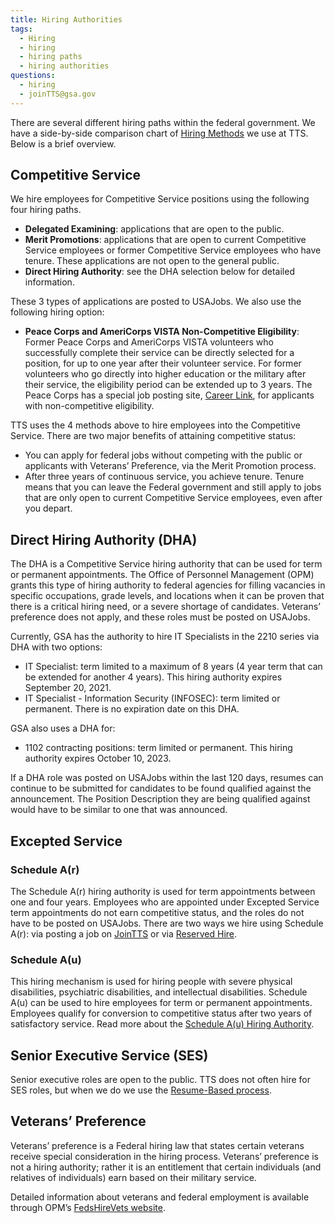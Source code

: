 ```yaml
---
title: Hiring Authorities
tags:
  - Hiring
  - hiring
  - hiring paths
  - hiring authorities
questions:
  - hiring
  - joinTTS@gsa.gov
---
```


There are several different hiring paths within the federal government. We have a side-by-side comparison chart of [Hiring Methods](https://docs.google.com/spreadsheets/d/1ysL0lcrXzpvgCmiz6lhAZlggEVbMPr727hR1V6gs7Jk/edit#gid=0) we use at TTS. Below is a brief overview.

## Competitive Service

We hire employees for Competitive Service positions using the following four hiring paths.

- **Delegated Examining**: applications that are open to the public.
- **Merit Promotions**: applications that are open to current Competitive Service employees or former Competitive Service employees who have tenure. These applications are not open to the general public.
- **Direct Hiring Authority**: see the DHA selection below for detailed information.

These 3 types of applications are posted to USAJobs. We also use the following hiring option:

- **Peace Corps and AmeriCorps VISTA Non-Competitive Eligibility**: Former Peace Corps and AmeriCorps VISTA volunteers who successfully complete their service can be directly selected for a position, for up to one year after their volunteer service. For former volunteers who go directly into higher education or the military after their service, the eligibility period can be extended up to 3 years. The Peace Corps has a special job posting site, [Career Link](https://www.peacecorps.gov/returned-volunteers/careers/career-link/), for applicants with non-competitive eligibility.

TTS uses the 4 methods above to hire employees into the Competitive Service. There are two major benefits of attaining competitive status:

- You can apply for federal jobs without competing with the public or applicants with Veterans’ Preference, via the Merit Promotion process.
- After three years of continuous service, you achieve tenure. Tenure means that you can leave the Federal government and still apply to jobs that are only open to current Competitive Service employees, even after you depart.

## Direct Hiring Authority (DHA)

The DHA is a Competitive Service hiring authority that can be used for term or permanent appointments. The Office of Personnel Management (OPM) grants this type of hiring authority to federal agencies for filling vacancies in specific occupations, grade levels, and locations when it can be proven that there is a critical hiring need, or a severe shortage of candidates. Veterans’ preference does not apply, and these roles must be posted on USAJobs.

Currently, GSA has the authority to hire IT Specialists in the 2210 series via DHA with two options:

- IT Specialist: term limited to a maximum of 8 years (4 year term that can be extended for another 4 years). This hiring authority expires September 20, 2021.
- IT Specialist - Information Security (INFOSEC): term limited or permanent. There is no expiration date on this DHA.

GSA also uses a DHA for:

- 1102 contracting positions: term limited or permanent. This hiring authority expires October 10, 2023.

If a DHA role was posted on USAJobs within the last 120 days, resumes can continue to be submitted for candidates to be found qualified against the announcement. The Position Description they are being qualified against would have to be similar to one that was announced.

## Excepted Service

### Schedule A(r)

The Schedule A(r) hiring authority is used for term appointments between one and four years. Employees who are appointed under Excepted Service term appointments do not earn competitive status, and the roles do not have to be posted on USAJobs.
There are two ways we hire using Schedule A(r): via posting a job on [JoinTTS](https://join.tts.gsa.gov/) or via [Reserved Hire](https://drive.google.com/file/d/0B4J4Dpr2HVDsX2RKMjhtU1NuU2ZEUWoxU0NJWkhLbFVXejlv/view?usp=sharing).

### Schedule A(u)

This hiring mechanism is used for hiring people with severe physical disabilities, psychiatric disabilities, and intellectual disabilities. Schedule A(u) can be used to hire employees for term or permanent appointments. Employees qualify for conversion to competitive status after two years of satisfactory service. Read more about the [Schedule A(u) Hiring Authority](https://docs.google.com/document/d/1WnvPtg6QxcrX8UQZWBZhGiRfxWphl7Nd7oy5gPXrVaQ/edit?usp=sharing).

## Senior Executive Service (SES)

Senior executive roles are open to the public. TTS does not often hire for SES roles, but when we do we use the [Resume-Based process](https://www.opm.gov/policy-data-oversight/senior-executive-service/selection-process/#url=Process).

## Veterans’ Preference

Veterans’ preference is a Federal hiring law that states certain veterans receive special consideration in the hiring process. Veterans’ preference is not a hiring authority; rather it is an entitlement that certain individuals (and relatives of individuals) earn based on their military service.

Detailed information about veterans and federal employment is available through OPM’s [FedsHireVets website](https://www.fedshirevets.gov/).
